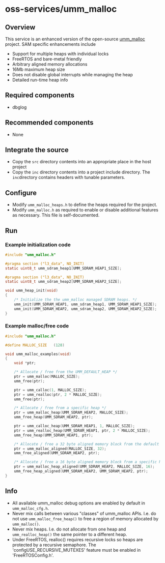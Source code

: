 # oss-services/umm_malloc

## Overview

This service is an enhanced version of the open-source [umm_malloc](https://github.com/rhempel/umm_malloc) project.  SAM specific enhancements include

 - Support for multiple heaps with individual locks
 - FreeRTOS and bare-metal friendly
 - Arbitrary aligned memory allocations
 - 16Mb maximum heap size
 - Does not disable global interrupts while managing the heap
 - Detailed run-time heap info

## Required components

- dbglog

## Recommended components

- None

## Integrate the source

- Copy the `src` directory contents into an appropriate place in the host project
- Copy the `inc` directory contents into a project include directory.  The `inc`directory contains headers with tunable parameters.

## Configure

- Modify `umm_malloc_heaps.h` to define the heaps required for the project.
- Modify `umm_malloc.h` as required to enable or disable additional features as necessary.  This file is self-documented.

## Run

### Example initialization code

```C
#include "umm_malloc.h"

#pragma section ("l3_data", NO_INIT)
static uint8_t umm_sdram_heap1[UMM_SDRAM_HEAP1_SIZE];

#pragma section ("l3_data", NO_INIT)
static uint8_t umm_sdram_heap2[UMM_SDRAM_HEAP2_SIZE];

void umm_heap_init(void)
{
    /* Initialize the the umm_malloc managed SDRAM heaps. */
    umm_init(UMM_SDRAM_HEAP1, umm_sdram_heap1, UMM_SDRAM_HEAP1_SIZE);
    umm_init(UMM_SDRAM_HEAP2, umm_sdram_heap2, UMM_SDRAM_HEAP2_SIZE);
}
```

### Example malloc/free code

```C
#include "umm_malloc.h"

#define MALLOC_SIZE   (128)

void umm_malloc_examples(void)
{
    void *ptr;

    /* Allocate / free from the UMM_DEFAULT_HEAP */
    ptr = umm_malloc(MALLOC_SIZE);
    umm_free(ptr);

    ptr = umm_calloc(1, MALLOC_SIZE);
    ptr = umm_realloc(ptr, 2 * MALLOC_SIZE);
    umm_free(ptr);

    /* Allocate / free from a specific heap */
    ptr = umm_malloc_heap(UMM_SDRAM_HEAP2, MALLOC_SIZE);
    umm_free_heap(UMM_SDRAM_HEAP2, ptr);

    ptr = umm_calloc_heap(UMM_SDRAM_HEAP1, 1, MALLOC_SIZE);
    ptr = umm_realloc_heap(UMM_SDRAM_HEAP1, ptr, 2 * MALLOC_SIZE);
    umm_free_heap(UMM_SDRAM_HEAP1, ptr);

    /* Allocate / free a 32 byte aligned memory block from the default heap */
    ptr = umm_malloc_aligned(MALLOC_SIZE, 32);
    umm_free_aligned(UMM_SDRAM_HEAP2, ptr);

    /* Allocate / free a 16 byte aligned memory block from a specific heap */
    ptr = umm_malloc_heap_aligned(UMM_SDRAM_HEAP2, MALLOC_SIZE, 16);
    umm_free_heap_aligned(UMM_SDRAM_HEAP2, UMM_SDRAM_HEAP2, ptr);
}
```

## Info

- All available umm_malloc debug options are enabled by default in `umm_malloc_cfg.h`.
- Never mix calls between various "classes" of umm_malloc APIs.  I.e. do not use `umm_malloc_free_heap()` to free a region of memory allocated by `umm_malloc()`.
- Never mix heaps.  I.e. do not allocate from one heap and `umm_realloc_heap()` the same pointer to a different heap.
- Under FreeRTOS, realloc() requires recursive locks so heaps are protected by a recursive semaphore.  The 'configUSE_RECURSIVE_MUTEXES' feature must be enabled in 'FreeRTOSConfig.h'.
